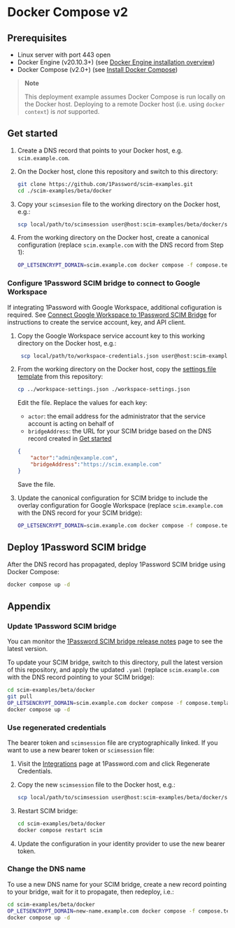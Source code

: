 # Docker Compose v2

## Prerequisites

- Linux server with port 443 open
- Docker Engine (v20.10.3+) (see [Docker Engine installation overview](https://docs.docker.com/engine/install/#server))
- Docker Compose (v2.0+) (see [Install Docker Compose](https://docs.docker.com/compose/install/))

> **Note**
>
> This deployment example assumes Docker Compose is run locally on the Docker
> host. Deploying to a remote Docker host (i.e. using `docker context`) is
> _not_ supported.

## Get started

1. Create a DNS record that points to your Docker host, e.g. `scim.example.com`.

2. On the Docker host, clone this repository and switch to this directory:

    ```sh
    git clone https://github.com/1Password/scim-examples.git
    cd ./scim-examples/beta/docker
    ```

3. Copy your `scimsesion` file to the working directory on the Docker host, e.g.:

    ```sh
    scp local/path/to/scimsession user@host:scim-examples/beta/docker/scimsession
    ```

4. From the working directory on the Docker host, create a canonical configuration (replace `scim.example.com` with the DNS record from Step 1):

    ```sh
    OP_LETSENCRYPT_DOMAIN=scim.example.com docker compose -f compose.template.yaml convert > compose.yaml
    ```

### Configure 1Password SCIM bridge to connect to Google Workspace

If integrating 1Password with Google Workspace, additional cofiguration is required. See [Connect Google Workspace to 1Password SCIM Bridge](https://support.1password.com/scim-google-workspace/#step-1-create-a-google-service-account-key-and-api-client) for instructions to create the service account, key, and API client.

1. Copy the Google Workspace service account key to this working directory on the Docker host, e.g.:

    ```sh
     scp local/path/to/workspace-credentials.json user@host:scim-examples/beta/docker/workspace-credentials.json
    ```

2. From the working directory on the Docker host, copy the [settings file template](/beta/workspace-settings.json) from this repository:

    ```sh
    cp ../workspace-settings.json ./workspace-settings.json
    ```

    Edit the file. Replace the values for each key:

    - `actor`: the email address for the administrator that the service account is acting on behalf of
    - `bridgeAddress`: the URL for your SCIM bridge based on the DNS record created in [Get started](#get-started)

    ```json
    {
        "actor":"admin@example.com",
        "bridgeAddress":"https://scim.example.com"
    }
    ```

    Save the file.

3. Update the canonical configuration for SCIM bridge to include the overlay configuration for Google Workspace (replace `scim.example.com` with the DNS record for your SCIM bridge):

    ```sh
    OP_LETSENCRYPT_DOMAIN=scim.example.com docker compose -f compose.template.yaml -f compose.gw.yaml convert > compose.yaml
    ```

## Deploy 1Password SCIM bridge

After the DNS record has propagated, deploy 1Password SCIM bridge using Docker Compose:

```sh
docker compose up -d
```

## Appendix

### Update 1Password SCIM bridge

You can monitor the [1Password SCIM bridge release notes](https://app-updates.agilebits.com/product_history/SCIM) page to see the latest version.

To update your SCIM bridge, switch to this directory, pull the latest version of this repository, and apply the updated `.yaml` (replace `scim.example.com` with the DNS record pointing to your SCIM bridge):

```sh
cd scim-examples/beta/docker
git pull
OP_LETSENCRYPT_DOMAIN=scim.example.com docker compose -f compose.template.yaml [-f compose.gw.yaml] convert > compose.yaml
docker compose up -d
```

### Use regenerated credentials

The bearer token and `scimsession` file are cryptographically linked. If you want to use a new bearer token or `scimsession` file:

1. Visit the [Integrations](https://start.1password.com/integrations/provisioning) page at 1Password.com and click Regenerate Credentials.

2. Copy the new `scimsession` file to the Docker host, e.g.:

    ```sh
    scp local/path/to/scimsession user@host:scim-examples/beta/docker/scimsession
    ```

3. Restart SCIM bridge:

    ```sh
    cd scim-examples/beta/docker
    docker compose restart scim
    ```

4. Update the configuration in your identity provider to use the new bearer token.

### Change the DNS name

To use a new DNS name for your SCIM bridge, create a new record pointing to your bridge, wait for it to propagate, then redeploy, i.e.:

```sh
cd scim-examples/beta/docker
OP_LETSENCRYPT_DOMAIN=new-name.example.com docker compose -f compose.template.yaml [-f compose.gw.yaml] convert > compose.yaml
docker compose up -d
```
